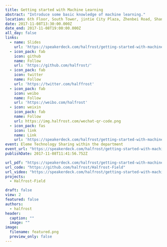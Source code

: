 ```yaml
---
title: Getting started with Machine Learning
abstract: "Introduce some basic knowledge of machine learning."
location: 6th Floor, South Tower, jintie City Plaza, Zhenbei Road, Shanghai
date: 2017-11-08T13:30:00.000Z
date_end: 2017-11-08T19:00:00.000Z
all_day: false
links:
  - name: Slides
    url: 'https://speakerdeck.com/halfrost/getting-started-with-machine-learning'
  - icon_pack: fab
    icon: github
    name: Follow
    url: 'https://github.com/halfrost/'
  - icon_pack: fab
    icon: twitter
    name: Follow
    url: 'https://twitter.com/halffrost'
  - icon_pack: fab
    icon: weibo
    name: Follow
    url: 'https://weibo.com/halfrost'
  - icon: weixin
    icon_pack: fab
    name: Follow
    url: https://img.halfrost.com/wechat-qr-code.png
  - icon_pack: fas
    icon: link
    name: Link
    url: 'https://speakerdeck.com/halfrost/getting-started-with-machine-learning'
event: Eleme Technology Sharing within the department
event_url: "https://speakerdeck.com/halfrost/getting-started-with-machine-learning"
publishDate: 2017-11-08T11:41:56.752Z

url_pdf: "https://speakerdeck.com/halfrost/getting-started-with-machine-learning"
url_code: "https://github.com/halfrost/Halfrost-Field"
url_video: "https://speakerdeck.com/halfrost/getting-started-with-machine-learning"
projects:
  - Halfrost-Field

draft: false
view: 2
featured: false
authors:
  - halfrost
header:
  caption: ""
  image: ""
image:
  filename: featured.png
  preview_only: false
---
```

